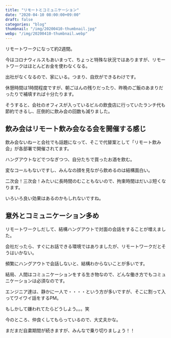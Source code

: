 ```yaml
---
title: "リモートとコミュニケーション"
date: "2020-04-10 08:00:00+09:00"
draft: false
categories: "blog"
thumbnail: "/img/20200410-thumbnail.jpg"
webp: "/img/20200410-thumbnail.webp"
---
```


リモートワークになって約2週間。

今はコロナウィルスもあいまって、ちょっと特殊な状況ではありますが、リモートワークはほとんどお金を使わなくなる。

出社がなくなるので、家にいる。つまり、自炊ができるわけです。

休憩時間は1時間程度ですが、朝ごはんの残りだったり、昨晩のご飯のあまりだったりで補填すれば十分たります。

そうすると、会社のオフィスが入っているビルの飲食店に行っていたランチ代も節約できるし、圧倒的に飲み会の回数も減りました。

## 飲み会はリモート飲み会なる会を開催する感じ

飲み会ないねーと会社でも話題になって、そこで代替案として「リモート飲み会」が各部署で開催されてます。

ハングアウトなどでつなぎつつ、自分たちで買ったお酒を飲む。

変なコールもないですし、みんなの顔を見ながら飲めるのは結構面白い。

二次会！三次会！みたいに長時間のむこともないので、拘束時間はだいぶ短くなります。

いろいろ良い効果はあるのかもしれないですね。

## 意外とコミュニケーション多め

リモートワークしだして、結構ハングアウトで対面の会話をすることが増えました。

会社だったら、すぐにお話できる環境ではありましたが、リモートワークだとそうはいかない。

頻繁にハングアウトで会話しないと、結構わからないことが多いです。

結局、人間はコミュニケーションをする生き物なので、どんな働き方でもコミュニケーションは必須なのです。

エンジニア達は、静かに一人で・・・・という方が多いですが、そこに割って入ってワイワイ話をするPM。

もしかして嫌われてたらどうしよう。。。笑

今のところ、仲良くしてもらっているので、大丈夫かな。

まだまだ自粛期間が続きますが、みんなで乗り切りましょう！！